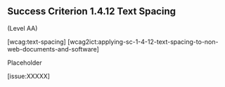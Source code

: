 ## Success Criterion 1.4.12 Text Spacing

(Level AA)

[wcag:text-spacing]
[wcag2ict:applying-sc-1-4-12-text-spacing-to-non-web-documents-and-software]

Placeholder

[issue:XXXXX]
